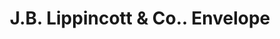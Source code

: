 ---
doi: 10.7916/D8NP3GJX
date_other: '1904'
date_other_textual: '1904'
form: printed ephemera
genre:
- Envelopes
name:
- J.B. Lippincott & Co.
object_in_context_url: https://biggert.cul.columbia.edu/items/view/ave_biggert_01414
subject_hierarchical_geographic:
- Philadelphia, Pennsylvania, United States
subject_name:
- J.B. Lippincott & Co.
title: J.B. Lippincott & Co.. Envelope
sort_title: J.B. Lippincott & Co.. Envelope
call_number: ave_biggert_01414
coordinates:
- 40.00944444444445,-75.13333333333334
pid: ave_biggert_01414
identifiers: ave_biggert_01414
thumbnail: https://derivativo-2.library.columbia.edu/iiif/2/ldpd:344590/full/!256,256/0/native.jpg
permalink: "/items/ave_biggert_01414/"
layout: iiif-image-page
---